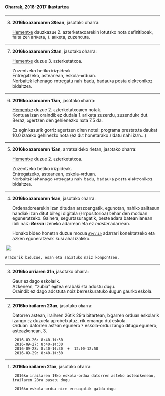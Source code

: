 #### Oharrak, 2016-2017 ikasturtea

-----------------------------------

8. **2016ko azaroaren 30ean**, jasotako oharra:

    [Hementxe](https://github.com/jmigartua/TermodinamikaFisikaEstatistikoa2016_2017/blob/Berria/1_Termodinamika2016_2017/Az_2_Nov_2016_2017_AzterketaxoaII/Notak2Azterketatxoa_2016_11_15Def.pdf) dauzkazue 2. azterketaxoarekin lotutako nota definitiboak, falta zen ariketa, 1. ariketa, zuzenduta.

-----------------------------------

7. **2016ko azaroaren 29an**, jasotako oharra:

    [Hementxe](https://github.com/jmigartua/TermodinamikaFisikaEstatistikoa2016_2017/blob/Berria/1_Termodinamika2016_2017/Az_3_Nov_2016_2017_AzterketaxoaIII/Azterketatxoa_3_8Gaia.ipynb) duzue 3. azterketatxoa.  
    
    Zuzentzeko betiko irizpideak.  
    Entregatzeko, asteartean, eskola-orduan.  
    Norbaitek lehenago entregatu nahi badu, badauka posta elektronikoz bidaltzea.  

-------------------------------------------------------------

6. **2016ko azaroaren 17an**, jasotako oharra:

    [Hementxe](https://github.com/jmigartua/TermodinamikaFisikaEstatistikoa2016_2017/blob/Berria/1_Termodinamika2016_2017/Az_2_Nov_2016_2017_AzterketaxoaII/Notak2Azterketatxoa_2016_11_15.pdf) duzue 2. azterketatxoaren notak.  
    Kontuan izan oraindik ez dudala 1. ariketa zuzendu, zuzenduko dut.  
    Beraz, agertzen den gehienezko nota 7.5 da.

    Ez egin kasurik gorriz agertzen diren notei: programa prestatuta daukat 10.0 izateko gehinezko nota (ez dut honetarako aldatu nahi izan...)



-------------------------------------------------------------

5. **2016ko azaroaren 12an**, arratsaldeko 4etan, jasotako oharra:

    [Hementxe](https://github.com/jmigartua/TermodinamikaFisikaEstatistikoa2016_2017/blob/Berria/1_Termodinamika2016_2017/Az_2_Nov_2016_2017_AzterketaxoaII/Azterketatxoa_2_6Gaia.ipynb) duzue 2. azterketatxoa.  
    
    Zuzentzeko betiko irizpideak.  
    Entregatzeko, asteartean, eskola-orduan.  
    Norbaitek lehenago entregatu nahi badu, badauka posta elektronikoz bidaltzea.  
    



----------------------------------

4. **2016ko azaroaren 1ean**, jasotako oharra:

    Ordenadorearekin izan ditudan arazoengatik, egunotan, nahiko sailtasun handiak izan ditut biltegi digitala (errpositorioa) behar den moduan eguneratzeko. Gainera, segurtasunagatik, beste adara batean lanean ibili naiz: ***Berria*** izeneko adarrean eta ez *master* adarrean.  
    
    Honako bideo honetan duzue modua [*`Berria`*](https://github.com/jmigartua/TermodinamikaFisikaEstatistikoa2016_2017/blob/Berria/Images/BerriaBiltegiDigitalaArgitzea.gif) adarrari konektatzeko eta azken eguneratzeak ikusi ahal izateko.  


<img src=" https://github.com/jmigartua/TermodinamikaFisikaEstatistikoa2016_2017/blob/Berria/Images/BerriaBiltegiDigitalaArgitzea.gif?raw=true"  alt="" style="max-width:100%;" />

<img src=" https://github.com/jmigartua/TermodinamikaFisikaEstatistikoa2016_2017/blob/Berria/Images/BerriaBiltegiDigitalaArgitzea.gif?raw=true" />

    Arazorik baduzue, esan eta saiatuko naiz konpontzen.

----------------------------------

3. **2016ko urriaren 31n**, jasotako oharra:

    Gaur ez dago eskolarik.  
    Azkenean, "zubia" egitea erabaki eta adostu dugu.  
    Oraindik ez dago adostuta noiz berreskuratuko dugun gaurko eskola.


----------------------------------

2. **2016ko irailaren 23an**, jasotako oharra:

    Datorren astean, irailaren 26tik 29ra bitartean, bigarren orduan eskolarik izango ez duzuela aprobetxatuz, nik emango dut eskola.   
    Orduan, datorren astean egunero 2 eskola-ordu izango ditugu egunero; asteazkenean, 3.  

        2016-09-26: 8:40-10:30  
        2016-09-27: 8:40-10:30  
        2016-09-28: 8:40-10:30  +  12:00-12:50  
        2016-09-29: 8:40-10:30  


----------------------------------

1. **2016ko irailaren 21an**, jasotako oharra:

        2016ko irailaren 19ko eskola-ordua datorren asteko asteazkenean, irailaren 28ra pasatu dugu  

        2016ko eskola-ordua nire erruagatik galdu dugu
